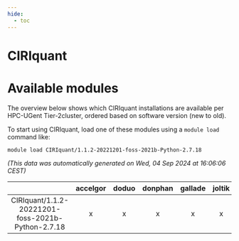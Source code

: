 ```yaml
---
hide:
  - toc
---
```


CIRIquant
=========

# Available modules


The overview below shows which CIRIquant installations are available per HPC-UGent Tier-2cluster, ordered based on software version (new to old).

To start using CIRIquant, load one of these modules using a `module load` command like:

```shell
module load CIRIquant/1.1.2-20221201-foss-2021b-Python-2.7.18
```

*(This data was automatically generated on Wed, 04 Sep 2024 at 16:06:06 CEST)*  

| |accelgor|doduo|donphan|gallade|joltik|shinx|skitty|
| :---: | :---: | :---: | :---: | :---: | :---: | :---: | :---: |
|CIRIquant/1.1.2-20221201-foss-2021b-Python-2.7.18|x|x|x|x|x|-|x|
